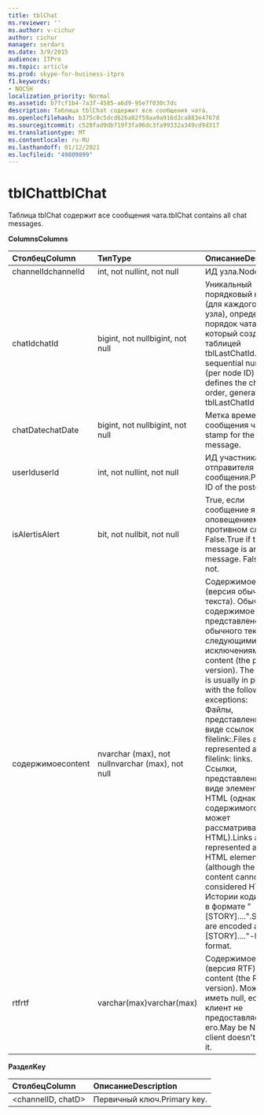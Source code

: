 ```yaml
---
title: tblChat
ms.reviewer: ''
ms.author: v-cichur
author: cichur
manager: serdars
ms.date: 3/9/2015
audience: ITPro
ms.topic: article
ms.prod: skype-for-business-itpro
f1.keywords:
- NOCSH
localization_priority: Normal
ms.assetid: b7fcf1b4-7a3f-4585-a6d9-95e7f030c7dc
description: Таблица tblChat содержит все сообщения чата.
ms.openlocfilehash: b375c8c5dcd626a02f59aa9a916d3ca883e4767d
ms.sourcegitcommit: c528fad9db719f3fa96dc3fa99332a349cd9d317
ms.translationtype: MT
ms.contentlocale: ru-RU
ms.lasthandoff: 01/12/2021
ms.locfileid: "49809899"
---
```

# <a name="tblchat"></a><span data-ttu-id="54c0f-103">tblChat</span><span class="sxs-lookup"><span data-stu-id="54c0f-103">tblChat</span></span>
 
<span data-ttu-id="54c0f-104">Таблица tblChat содержит все сообщения чата.</span><span class="sxs-lookup"><span data-stu-id="54c0f-104">tblChat contains all chat messages.</span></span>
  
<span data-ttu-id="54c0f-105">**Columns**</span><span class="sxs-lookup"><span data-stu-id="54c0f-105">**Columns**</span></span>

|<span data-ttu-id="54c0f-106">**Столбец**</span><span class="sxs-lookup"><span data-stu-id="54c0f-106">**Column**</span></span>|<span data-ttu-id="54c0f-107">**Тип**</span><span class="sxs-lookup"><span data-stu-id="54c0f-107">**Type**</span></span>|<span data-ttu-id="54c0f-108">**Описание**</span><span class="sxs-lookup"><span data-stu-id="54c0f-108">**Description**</span></span>|
|:-----|:-----|:-----|
|<span data-ttu-id="54c0f-109">channelId</span><span class="sxs-lookup"><span data-stu-id="54c0f-109">channelId</span></span>  <br/> |<span data-ttu-id="54c0f-110">int, not null</span><span class="sxs-lookup"><span data-stu-id="54c0f-110">int, not null</span></span>  <br/> |<span data-ttu-id="54c0f-111">ИД узла.</span><span class="sxs-lookup"><span data-stu-id="54c0f-111">Node ID.</span></span>  <br/> |
|<span data-ttu-id="54c0f-112">chatId</span><span class="sxs-lookup"><span data-stu-id="54c0f-112">chatId</span></span>  <br/> |<span data-ttu-id="54c0f-113">bigint, not null</span><span class="sxs-lookup"><span data-stu-id="54c0f-113">bigint, not null</span></span>  <br/> |<span data-ttu-id="54c0f-114">Уникальный порядковый номер (для каждого ИД узла), определяющий порядок чата, который создается таблицей tblLastChatId.</span><span class="sxs-lookup"><span data-stu-id="54c0f-114">Unique sequential number (per node ID) that defines the chat room order, generated by tblLastChatId table.</span></span>  <br/> |
|<span data-ttu-id="54c0f-115">chatDate</span><span class="sxs-lookup"><span data-stu-id="54c0f-115">chatDate</span></span>  <br/> |<span data-ttu-id="54c0f-116">bigint, not null</span><span class="sxs-lookup"><span data-stu-id="54c0f-116">bigint, not null</span></span>  <br/> |<span data-ttu-id="54c0f-117">Метка времени для сообщения чата.</span><span class="sxs-lookup"><span data-stu-id="54c0f-117">Time stamp for the chat message.</span></span>  <br/> |
|<span data-ttu-id="54c0f-118">userId</span><span class="sxs-lookup"><span data-stu-id="54c0f-118">userId</span></span>  <br/> |<span data-ttu-id="54c0f-119">int, not null</span><span class="sxs-lookup"><span data-stu-id="54c0f-119">int, not null</span></span>  <br/> |<span data-ttu-id="54c0f-120">ИД участника, отправителя сообщения.</span><span class="sxs-lookup"><span data-stu-id="54c0f-120">Principal ID of the poster.</span></span>  <br/> |
|<span data-ttu-id="54c0f-121">isAlert</span><span class="sxs-lookup"><span data-stu-id="54c0f-121">isAlert</span></span>  <br/> |<span data-ttu-id="54c0f-122">bit, not null</span><span class="sxs-lookup"><span data-stu-id="54c0f-122">bit, not null</span></span>  <br/> |<span data-ttu-id="54c0f-p101">True, если сообщение является оповещением. В противном случае — False.</span><span class="sxs-lookup"><span data-stu-id="54c0f-p101">True if the message is an alert message. False if it is not.</span></span>  <br/> |
|<span data-ttu-id="54c0f-125">содержимое</span><span class="sxs-lookup"><span data-stu-id="54c0f-125">content</span></span>  <br/> |<span data-ttu-id="54c0f-126">nvarchar (max), not null</span><span class="sxs-lookup"><span data-stu-id="54c0f-126">nvarchar (max), not null</span></span>  <br/> | <span data-ttu-id="54c0f-p102">Содержимое чата (версия обычного текста). Обычно содержимое представлено в виде обычного текста за следующими исключениями:</span><span class="sxs-lookup"><span data-stu-id="54c0f-p102">Chat content (the plain text version). The content is usually in plain text with the following exceptions:</span></span> <br/>  <span data-ttu-id="54c0f-129">Файлы, представленные в виде ссылок ma-filelink:.</span><span class="sxs-lookup"><span data-stu-id="54c0f-129">Files are represented as ma-filelink: links.</span></span> <br/>  <span data-ttu-id="54c0f-130">Ссылки, представленные в виде элементов HTML (однако тип содержимого не может рассматриваться HTML).</span><span class="sxs-lookup"><span data-stu-id="54c0f-130">Links are represented as an HTML element (although the type of content cannot be considered HTML).</span></span> <br/>  <span data-ttu-id="54c0f-131">Истории кодируются в формате "[STORY]....".</span><span class="sxs-lookup"><span data-stu-id="54c0f-131">Stories are encoded as a "[STORY]...."-like format.</span></span> <br/> |
|<span data-ttu-id="54c0f-132">rtf</span><span class="sxs-lookup"><span data-stu-id="54c0f-132">rtf</span></span>  <br/> |<span data-ttu-id="54c0f-133">varchar(max)</span><span class="sxs-lookup"><span data-stu-id="54c0f-133">varchar(max)</span></span>  <br/> |<span data-ttu-id="54c0f-134">Содержимое чата (версия RTF).</span><span class="sxs-lookup"><span data-stu-id="54c0f-134">Chat content (the RTF version).</span></span> <span data-ttu-id="54c0f-135">Может иметь null, если клиент не предоставляет его.</span><span class="sxs-lookup"><span data-stu-id="54c0f-135">May be Null if client doesn't provide it.</span></span>  <br/> |
   
<span data-ttu-id="54c0f-136">**Раздел**</span><span class="sxs-lookup"><span data-stu-id="54c0f-136">**Key**</span></span>

|<span data-ttu-id="54c0f-137">**Столбец**</span><span class="sxs-lookup"><span data-stu-id="54c0f-137">**Column**</span></span>|<span data-ttu-id="54c0f-138">**Описание**</span><span class="sxs-lookup"><span data-stu-id="54c0f-138">**Description**</span></span>|
|:-----|:-----|
|\<channelID, chatD\>  <br/> |<span data-ttu-id="54c0f-139">Первичный ключ.</span><span class="sxs-lookup"><span data-stu-id="54c0f-139">Primary key.</span></span>  <br/> |
   

